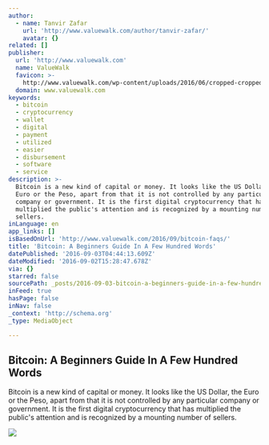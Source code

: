 ```yaml
---
author:
  - name: Tanvir Zafar
    url: 'http://www.valuewalk.com/author/tanvir-zafar/'
    avatar: {}
related: []
publisher:
  url: 'http://www.valuewalk.com'
  name: ValueWalk
  favicon: >-
    http://www.valuewalk.com/wp-content/uploads/2016/06/cropped-cropped-ValueWalk-site-icon-192x192.jpg
  domain: www.valuewalk.com
keywords:
  - bitcoin
  - cryptocurrency
  - wallet
  - digital
  - payment
  - utilized
  - easier
  - disbursement
  - software
  - service
description: >-
  Bitcoin is a new kind of capital or money. It looks like the US Dollar, the
  Euro or the Peso, apart from that it is not controlled by any particular
  company or government. It is the first digital cryptocurrency that has
  multiplied the public's attention and is recognized by a mounting number of
  sellers.
inLanguage: en
app_links: []
isBasedOnUrl: 'http://www.valuewalk.com/2016/09/bitcoin-faqs/'
title: 'Bitcoin: A Beginners Guide In A Few Hundred Words'
datePublished: '2016-09-03T04:44:13.609Z'
dateModified: '2016-09-02T15:28:47.678Z'
via: {}
starred: false
sourcePath: _posts/2016-09-03-bitcoin-a-beginners-guide-in-a-few-hundred-words.md
inFeed: true
hasPage: false
inNav: false
_context: 'http://schema.org'
_type: MediaObject

---
```

<article style=""><h1>Bitcoin: A Beginners Guide In A Few Hundred Words</h1><p>Bitcoin is a new kind of capital or money. It looks like the US Dollar, the Euro or the Peso, apart from that it is not controlled by any particular company or government. It is the first digital cryptocurrency that has multiplied the public's attention and is recognized by a mounting number of sellers.</p><img src="http://www.valuewalk.com/wp-content/uploads/2016/09/8753275612_e1c22ef45a_bitcoin-1.jpg" /></article>